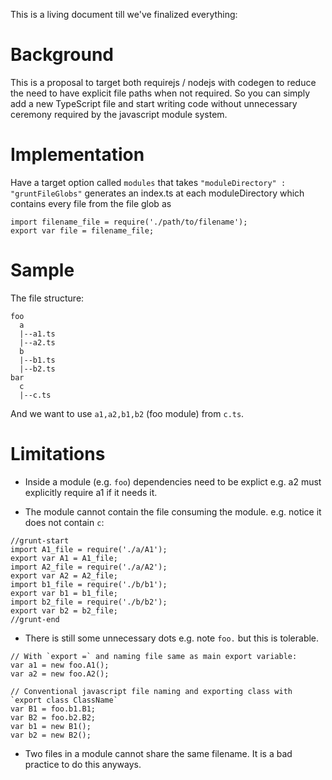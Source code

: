 This is a living document till we've finalized everything:

# Background 

This is a proposal to target both requirejs / nodejs with codegen to reduce the need to have explicit file paths when not required. So you can simply add a new TypeScript file and start writing code without unnecessary ceremony required by the javascript module system.

# Implementation
Have a target option called `modules` that takes `"moduleDirectory" : "gruntFileGlobs"` generates an index.ts at each moduleDirectory which contains every file from the file glob as 
```
import filename_file = require('./path/to/filename');
export var file = filename_file;
```

# Sample
The file structure: 

```
foo
  a
  |--a1.ts
  |--a2.ts
  b
  |--b1.ts
  |--b2.ts
bar
  c
  |--c.ts
```

And we want to use `a1,a2,b1,b2` (foo module) from `c.ts`.

# Limitations
* Inside a module  (e.g. `foo`) dependencies need to be explict e.g. a2 must explicitly require a1 if it needs it. 

* The module cannot contain the file consuming the module. e.g. notice it does not contain `c`: 
```
//grunt-start
import A1_file = require('./a/A1');
export var A1 = A1_file;
import A2_file = require('./a/A2');
export var A2 = A2_file;
import b1_file = require('./b/b1');
export var b1 = b1_file;
import b2_file = require('./b/b2');
export var b2 = b2_file;
//grunt-end
```

* There is still some unnecessary dots e.g. note `foo.` but this is tolerable. 

```
// With `export =` and naming file same as main export variable: 
var a1 = new foo.A1();
var a2 = new foo.A2();

// Conventional javascript file naming and exporting class with `export class ClassName`
var B1 = foo.b1.B1;
var B2 = foo.b2.B2;
var b1 = new B1();
var b2 = new B2();
```

* Two files in a module cannot share the same filename. It is a bad practice to do this anyways.

